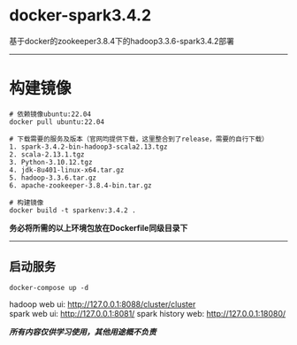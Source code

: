 # docker-spark3.4.2
基于docker的zookeeper3.8.4下的hadoop3.3.6-spark3.4.2部署

***

# 构建镜像

```
# 依赖镜像ubuntu:22.04
docker pull ubuntu:22.04

# 下载需要的服务及版本（官网均提供下载，这里整合到了release，需要的自行下载）
1. spark-3.4.2-bin-hadoop3-scala2.13.tgz
2. scala-2.13.1.tgz
3. Python-3.10.12.tgz
4. jdk-8u401-linux-x64.tar.gz
5. hadoop-3.3.6.tar.gz
6. apache-zookeeper-3.8.4-bin.tar.gz

# 构建镜像
docker build -t sparkenv:3.4.2 .
```
**务必将所需的以上环境包放在Dockerfile同级目录下**

***
## 启动服务
`docker-compose up -d`

hadoop web ui: http://127.0.0.1:8088/cluster/cluster  
spark web ui: http://127.0.0.1:8081/
spark history web: http://127.0.0.1:18080/

***所有内容仅供学习使用，其他用途概不负责***